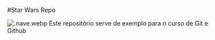 #Star Wars Repo

![.nave.webp](nave)
Este repositório serve de exemplo para o curso de Git e Github
